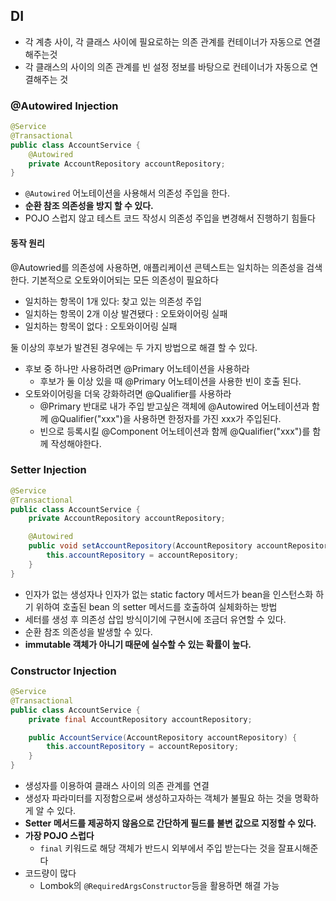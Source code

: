 ## DI
* 각 계층 사이, 각 클래스 사이에 필요로하는 의존 관계를 컨테이너가 자동으로 연결해주는것
* 각 클래스의 사이의 의존 관계를 빈 설정 정보를 바탕으로 컨테이너가 자동으로 연결해주는 것

### @Autowired Injection    

```java
@Service
@Transactional
public class AccountService {
    @Autowired
    private AccountRepository accountRepository;
}
```

* `@Autowired` 어노테이션을 사용해서 의존성 주입을 한다.
* **순환 참조 의존성을 방지 할 수 있다.**
* POJO 스럽지 않고 테스트 코드 작성시 의존성 주입을 변경해서 진행하기 힘들다

#### 동작 원리
@Autowried를 의존성에 사용하면, 애플리케이션 콘텍스트는 일치하는 의존성을 검색한다. 기본적으로 오토와이어되는 모든 의존성이 필요하다 

* 일치하는 항목이 1개 있다: 찾고 있는 의존성 주입
* 일치하는 항목이 2개 이상 발견됐다 : 오토와이어링 실패
* 일치하는 항목이 없다 : 오토와이어링 실패
  
둘 이상의 후보가 발견된 경우에는 두 가지 방법으로 해결 할 수 있다.
* 후보 중 하나만 사용하려면 @Primary 어노테이션을 사용하라
  * 후보가 둘 이상 있을 때 @Primary 어노테이션을 사용한 빈이 호출 된다.
* 오토와이어링을 더욱 강화하려면 @Qualifier를 사용하라
  * @Primary 반대로 내가 주입 받고싶은 객체에 @Autowired 어노테이션과 함께 @Qualifier("xxx")을 사용하면 한정자를 가진 xxx가 주입된다.
  * 빈으로 등록시킬 @Component 어노테이션과 함께 @Qualifier("xxx")를 함께 작성해야한다.


### Setter Injection
```java
@Service
@Transactional
public class AccountService {
    private AccountRepository accountRepository;

    @Autowired
    public void setAccountRepository(AccountRepository accountRepository) {
        this.accountRepository = accountRepository;
    }
}
```

* 인자가 없는 생성자나 인자가 없는 static factory 메서드가 bean을 인스턴스화 하기 위하여 호출된 bean 의 setter 메서드를 호출하여 실체화하는 방법
* 세터를 생성 후 의존성 삽입 방식이기에 구현시에 조금더 유연할 수 있다.
* 순환 참조 의존성을 발생할 수 있다.
* **immutable 객체가 아니기 때문에 실수할 수 있는 확률이 높다.**

### Constructor Injection

```java
@Service
@Transactional
public class AccountService {
    private final AccountRepository accountRepository;

    public AccountService(AccountRepository accountRepository) {
        this.accountRepository = accountRepository;
    }
}
```
* 생성자를 이용하여 클래스 사이의 의존 관계를 연결
* 생성자 파라미터를 지정함으로써 생성하고자하는 객체가 불필요 하는 것을 명확하게 알 수 있다.
* **Setter 메서드를 제공하지 않음으로 간단하게 필드를 불변 값으로 지정할 수 있다.**
* **가장 POJO 스럽다**
  * `final` 키워드로 해당 객체가 반드시 외부에서 주입 받는다는 것을 잘표시해준다
* 코드량이 많다
  * Lombok의 `@RequiredArgsConstructor`등을 활용하면 해결 가능